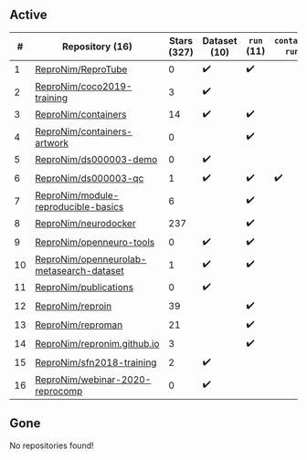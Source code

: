 ## Active
| # | Repository (16) | Stars (327) | Dataset (10) | `run` (11) | `containers-run` (1) |
| --- | --- | --- | --- | --- | --- |
| 1 | [ReproNim/ReproTube](https://github.com/ReproNim/ReproTube) | 0 | :heavy_check_mark: | :heavy_check_mark: |  |
| 2 | [ReproNim/coco2019-training](https://github.com/ReproNim/coco2019-training) | 3 | :heavy_check_mark: |  |  |
| 3 | [ReproNim/containers](https://github.com/ReproNim/containers) | 14 | :heavy_check_mark: | :heavy_check_mark: |  |
| 4 | [ReproNim/containers-artwork](https://github.com/ReproNim/containers-artwork) | 0 |  | :heavy_check_mark: |  |
| 5 | [ReproNim/ds000003-demo](https://github.com/ReproNim/ds000003-demo) | 0 | :heavy_check_mark: |  |  |
| 6 | [ReproNim/ds000003-qc](https://github.com/ReproNim/ds000003-qc) | 1 | :heavy_check_mark: | :heavy_check_mark: | :heavy_check_mark: |
| 7 | [ReproNim/module-reproducible-basics](https://github.com/ReproNim/module-reproducible-basics) | 6 |  | :heavy_check_mark: |  |
| 8 | [ReproNim/neurodocker](https://github.com/ReproNim/neurodocker) | 237 |  | :heavy_check_mark: |  |
| 9 | [ReproNim/openneuro-tools](https://github.com/ReproNim/openneuro-tools) | 0 | :heavy_check_mark: | :heavy_check_mark: |  |
| 10 | [ReproNim/openneurolab-metasearch-dataset](https://github.com/ReproNim/openneurolab-metasearch-dataset) | 1 | :heavy_check_mark: | :heavy_check_mark: |  |
| 11 | [ReproNim/publications](https://github.com/ReproNim/publications) | 0 | :heavy_check_mark: |  |  |
| 12 | [ReproNim/reproin](https://github.com/ReproNim/reproin) | 39 |  | :heavy_check_mark: |  |
| 13 | [ReproNim/reproman](https://github.com/ReproNim/reproman) | 21 |  | :heavy_check_mark: |  |
| 14 | [ReproNim/repronim.github.io](https://github.com/ReproNim/repronim.github.io) | 3 |  | :heavy_check_mark: |  |
| 15 | [ReproNim/sfn2018-training](https://github.com/ReproNim/sfn2018-training) | 2 | :heavy_check_mark: |  |  |
| 16 | [ReproNim/webinar-2020-reprocomp](https://github.com/ReproNim/webinar-2020-reprocomp) | 0 | :heavy_check_mark: |  |  |

## Gone
No repositories found!
